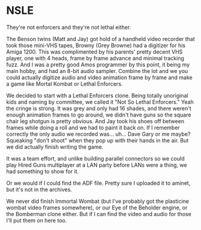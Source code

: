 # NSLE

They're not enforcers and they're not lethal either.

The Benson twins (Matt and Jay) got hold of a handheld video recorder that took
those mini-VHS tapes, Browny (Grey Browne) had a digitizer for his Amiga 1200.
This was complimented by his parents' pretty decent VHS player, one with 4
heads, frame by frame advance and minimal tracking fuzz. And I was a pretty good
Amos programmer by this point, it being my main hobby, and had an 8-bit audio
sampler. Combine the lot and we you could actually digitize audio and video
animation frame by frame and make a game like Mortal Kombat or Lethal Enforcers.

We decided to start with a Lethal Enforcers clone. Being totally unoriginal kids
and naming by committee, we called it "Not So Lethal Enforcers." Yeah the cringe
is strong. It was grey and only had 16 shades, and there weren't enough
animation frames to go around, we didn't have guns so the square chair leg
shotgun is pretty obvious. And Jay took his shoes off between frames while doing
a roll and we had to paint it back on. If I remember correctly the only audio
we recorded was... uh... Dave Gary or me maybe? Squeaking "don't shoot" when
they pop up with their hands in the air. But we did actually finish writing the
game.

It was a team effort, and unlike building parallel connectors so we could play
Hired Guns multiplayer at a LAN party before LANs were a thing, we had something
to show for it.

Or we would if I could find the ADF file. Pretty sure I uploaded it to aminet,
but it's not in the archives.

We never did finish Immortal Wombat (but I've probably got the plasticine
wombat video frames somewhere), or our Eye of the Beholder engine, or the
Bomberman clone either. But if I can find the video and audio for those I'll
put them on here too.
